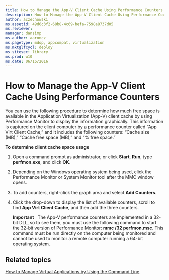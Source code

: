 ```yaml
---
title: How to Manage the App-V Client Cache Using Performance Counters
description: How to Manage the App-V Client Cache Using Performance Counters
author: aczechowski
ms.assetid: 49d6c3f2-68b8-4c69-befa-7598a8737d05
ms.reviewer: 
manager: dansimp
ms.author: aaroncz
ms.pagetype: mdop, appcompat, virtualization
ms.mktglfcycl: deploy
ms.sitesec: library
ms.prod: w10
ms.date: 06/16/2016
---
```



# How to Manage the App-V Client Cache Using Performance Counters


You can use the following procedure to determine how much free space is available in the Application Virtualization (App-V) client cache by using Performance Monitor to display the information graphically. This information is captured on the client computer by a performance counter called “App Virt Client Cache,” and it includes the following counters: “Cache size (MB),” “Cache free space (MB),” and “% free space.”

**To determine client cache space usage**

1.  Open a command prompt as administrator, or click **Start**, **Run**, type **perfmon.exe**, and click **OK**.

2.  Depending on the Windows operating system being used, click the Performance Monitor or System Monitor tool after the MMC window opens.

3.  To add counters, right-click the graph area and select **Add Counters**.

4.  Click the drop-down to display the list of available counters, scroll to find **App Virt Client Cache**, and then add the three counters.

    **Important**  
    The App-V performance counters are implemented in a 32-bit DLL, so to see them, you must use the following command to start the 32-bit version of Performance Monitor: **mmc /32 perfmon.msc**. This command must be run directly on the computer being monitored and cannot be used to monitor a remote computer running a 64-bit operating system.

     

## Related topics


[How to Manage Virtual Applications by Using the Command Line](how-to-manage-virtual-applications-by-using-the-command-line.md)

 

 





